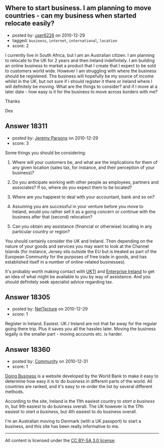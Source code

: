 ## Where to start business. I am planning to move countries - can my business when started relocate easily?

- posted by: [user6226](https://stackexchange.com/users/-1/6226-user6226) on 2010-12-29
- tagged: `business`, `internet`, `international`, `location`
- score: 2

I currently live in South Africa, but I am an Australian citizen.  I am planning to relocate to the UK for 2 years and then Ireland indefinitely.  I am building an online business to market a product that I create that I expect to be sold to customers world wide.  However I am struggling with where the business should be registered.  The business will hopefully be my source of income whilst in the UK, but not sure if i should register it there or Ireland where I will definitely be moving.  What are the things to consider? and if I move at a later date - how easy is it for the business to move across borders with me?

Thanks

Des


## Answer 18311

- posted by: [Jeremy Parsons](https://stackexchange.com/users/-1/4291-jeremy-parsons) on 2010-12-29
- score: 3

<p>Some things you should be considering:</p>

<ol>
<li><p>Where will your customers be, and what are the implications for them of any given location (sales tax, for instance, and their perception of your business)? </p></li>
<li><p>Do you anticipate working with other people as employees, partners and associates? If so, where do you expect them to be located?</p></li>
<li><p>Where are you happiest to deal with your accountant, bank and so on?</p></li>
<li><p>Assuming you are successful in your venture before you move to Ireland, would you rather sell it as a going concern or continue with the business after that (second) relocation?</p></li>
<li><p>Can you obtain any assistance (financial or otherwise) locating in any particular country or region?</p></li>
</ol>

<p>You should certainly consider the UK and Ireland. Then depending on the nature of your goods and services you may want to look at the Channel Islands (for instance, Jersey sits outside the EU but is treated as part of the European Community for the purposes of free trade in goods, and has established itself in a number of online-related businesses).</p>

<p>It's probably worth making contact with <a href="http://www.ukti.gov.uk" rel="nofollow">UKTI</a> and <a href="http://www.enterprise-ireland.com" rel="nofollow">Enterprise Ireland</a> to get an idea of what might be available to you by way of assistance. And you should definitely seek specialist advice regarding tax.</p>



## Answer 18305

- posted by: [NetTecture](https://stackexchange.com/users/-1/3350-nettecture) on 2010-12-29
- score: 1

Register in Ireland. Easiest. UK / Ireland are not that far away for the regular going there trip. Plus it saves you all the hassles later. Moving the business legally is the smaller part - moving accounts etc. is harder.


## Answer 18360

- posted by: [Community](https://stackexchange.com/users/-1/-1-community) on 2010-12-31
- score: 1

<p><a href="http://doingbusiness.org/" rel="nofollow">Doing Business</a> is a website developed by the World Bank to make it easy to determine how easy it is to do business in different parts of the world.  All countries are ranked, and it's easy to re-order the list by several different methods.</p>

<p>According to the site, Ireland is the 11th easiest country to <em>start a business</em> in, but 9th easiest to do business overall.  The UK however is the 17th easiest to <em>start a business</em>, but 4th easiest to do business overall.</p>

<p>I'm an Australian moving to Denmark (with a UK passport) to start a business, and this site has been really informative to me.</p>




---

All content is licensed under the [CC BY-SA 3.0 license](https://creativecommons.org/licenses/by-sa/3.0/).
